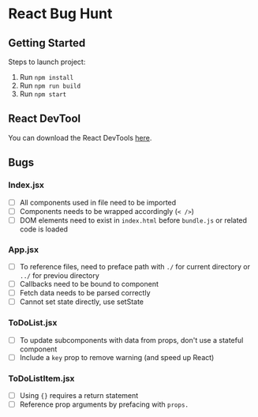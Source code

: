 # React Bug Hunt

## Getting Started
Steps to launch project:
1. Run `npm install`
2. Run `npm run build`
3. Run `npm start`

## React DevTool
You can download the React DevTools [here](https://github.com/facebook/react-devtools).

## Bugs
### Index.jsx
- [ ] All components used in file need to be imported
- [ ] Components needs to be wrapped accordingly (`< />`)
- [ ] DOM elements need to exist in `index.html` before `bundle.js` or related code is loaded

### App.jsx
- [ ] To reference files, need to preface path with `./` for current directory or `../` for previou directory
- [ ] Callbacks need to be bound to component
- [ ] Fetch data needs to be parsed correctly
- [ ] Cannot set state directly, use setState

### ToDoList.jsx
- [ ] To update subcomponents with data from props, don't use a stateful component
- [ ] Include a `key` prop to remove warning (and speed up React)

### ToDoListItem.jsx
- [ ] Using `{}` requires a return statement
- [ ] Reference prop arguments by prefacing with `props.`
